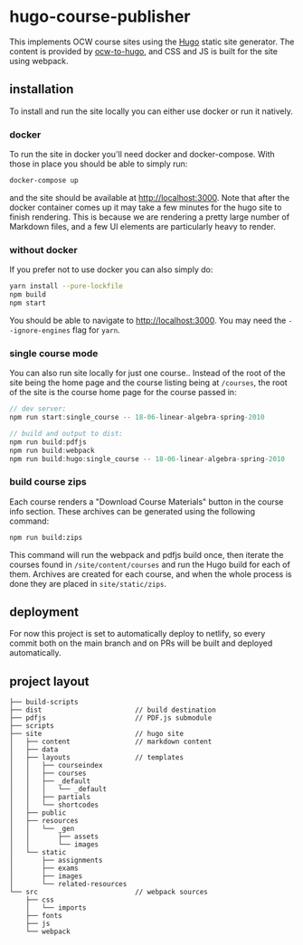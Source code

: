 # hugo-course-publisher

This implements OCW course sites using the [Hugo](https://gohugo.io/) static
site generator.  The content is provided by
[ocw-to-hugo](https://github.com/mitodl/ocw-to-hugo), and CSS and JS is built
for the site using webpack.

## installation

To install and run the site locally you can either use docker or run it
natively.

### docker

To run the site in docker you'll need docker and docker-compose. With those in
place you should be able to simply run:

```sh
docker-compose up
```

and the site should be available at <http://localhost:3000>. Note that after the
docker container comes up it may take a few minutes for the hugo site to finish
rendering. This is because we are rendering a pretty large number of Markdown
files, and a few UI elements are particularly heavy to render.

### without docker

If you prefer not to use docker you can also simply do:

```sh
yarn install --pure-lockfile
npm build
npm start
```

You should be able to navigate to <http://localhost:3000>. You may need the
`--ignore-engines` flag for `yarn`. 

### single course mode

You can also run site locally for just one course.. Instead of the root of the site 
being the home page and the course listing being at `/courses`, the root of the 
site is the course home page for the course passed in:

```js
// dev server:
npm run start:single_course -- 18-06-linear-algebra-spring-2010

// build and output to dist:
npm run build:pdfjs
npm run build:webpack
npm run build:hugo:single_course -- 18-06-linear-algebra-spring-2010
```

### build course zips

Each course renders a "Download Course Materials" button in the course info section.
These archives can be generated using the following command:

```sh
npm run build:zips
```

This command will run the webpack and pdfjs build once, then iterate the courses found in 
`/site/content/courses` and run the Hugo build for each of them. Archives are created for 
each course, and when the whole process is done they are placed in `site/static/zips`.

## deployment

For now this project is set to automatically deploy to netlify, so every commit
both on the main branch and on PRs will be built and deployed automatically.

## project layout

```
├── build-scripts
├── dist                       // build destination
├── pdfjs                      // PDF.js submodule
├── scripts
├── site                       // hugo site
│   ├── content                // markdown content
│   ├── data
│   ├── layouts                // templates
│   │   ├── courseindex
│   │   ├── courses
│   │   ├── _default
│   │   │   └── _default
│   │   ├── partials
│   │   └── shortcodes
│   ├── public
│   ├── resources
│   │   └── _gen
│   │       ├── assets
│   │       └── images
│   └── static
│       ├── assignments
│       ├── exams
│       ├── images
│       └── related-resources
└── src                        // webpack sources
    ├── css
    │   └── imports
    ├── fonts
    ├── js
    └── webpack
```
